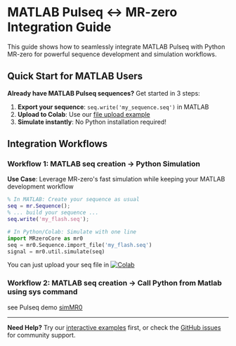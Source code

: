 # MATLAB Pulseq ↔ MR-zero Integration Guide

This guide shows how to seamlessly integrate MATLAB Pulseq with Python MR-zero for powerful sequence development and simulation workflows.

## **Quick Start for MATLAB Users**

**Already have MATLAB Pulseq sequences?** Get started in 3 steps:

1. **Export your sequence**: `seq.write('my_sequence.seq')` in MATLAB
2. **Upload to Colab**: Use our [file upload example](https://colab.research.google.com/github/MRsources/MRzero-Core/blob/main/documentation/playground_mr0/mr0_upload_seq.ipynb)
3. **Simulate instantly**: No Python installation required!

## **Integration Workflows**

### **Workflow 1: MATLAB seq creation → Python Simulation**

**Use Case**: Leverage MR-zero's fast simulation while keeping your MATLAB development workflow

```matlab
% In MATLAB: Create your sequence as usual
seq = mr.Sequence();
% ... build your sequence ...
seq.write('my_flash.seq');
```

```python
# In Python/Colab: Simulate with one line
import MRzeroCore as mr0
seq = mr0.Sequence.import_file('my_flash.seq')
signal = mr0.util.simulate(seq)
```

You can just upload your seq file in [![Colab](https://colab.research.google.com/assets/colab-badge.svg)](https://colab.research.google.com/github/MRsources/MRzero-Core/blob/main/documentation/playground_mr0/mr0_upload_seq.ipynb)

### **Workflow 2: MATLAB seq creation → Call Python from Matlab using sys command**

see Pulseq demo [simMR0](https://github.com/pulseq/pulseq/blob/master/matlab/demoUnsorted/simMR0.m)



---

**Need Help?** Try our [interactive examples](playground_mr0) first, or check the [GitHub issues](https://github.com/MRsources/MRzero-Core/issues) for community support. 